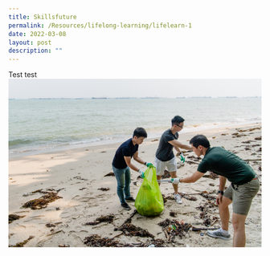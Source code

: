 ```yaml
---
title: Skillsfuture
permalink: /Resources/lifelong-learning/lifelearn-1
date: 2022-03-08
layout: post
description: ""
---
```




Test test![](/images/Beach%20Cleanup%20Sample.jpg)